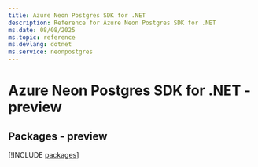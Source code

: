 ```yaml
---
title: Azure Neon Postgres SDK for .NET
description: Reference for Azure Neon Postgres SDK for .NET
ms.date: 08/08/2025
ms.topic: reference
ms.devlang: dotnet
ms.service: neonpostgres
---
```

# Azure Neon Postgres SDK for .NET - preview
## Packages - preview
[!INCLUDE [packages](neon-postgres-index.md)]